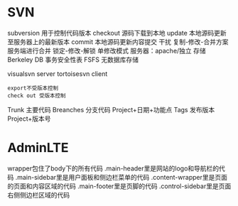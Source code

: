 # SVN

subversion
	用于控制代码版本
checkout 源码下载到本地
update 本地源码更新至服务器上的最新版本
commit 本地源码更新内容提交
干扰
	复制-修改-合并方案
		服务端进行合并
	锁定-修改-解锁
		单修改模式
服务器：apache/独立
存储
	Berkeley DB 事务安全性表
	FSFS 无数据库存储
	
visualsvn server
tortoisesvn client

	export不受版本控制
	check out 受版本控制

Trunk 主要代码
Breanches 分支代码
	Project+日期+功能点
Tags 发布版本
	Project+版本号

# AdminLTE

wrapper包住了body下的所有代码
.main-header里是网站的logo和导航栏的代码
.main-sidebar里是用户面板和侧边栏菜单的代码
.content-wrapper里是页面的页面和内容区域的代码 .main-footer里是页脚的代码
.control-sidebar里是页面右侧侧边栏区域的代码